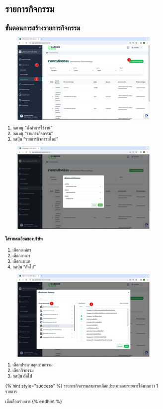 # รายการกิจกรรม

## **ขั้นตอนการสร้างรายการกิจกรรม**

<figure><img src="../../.gitbook/assets/image (15).png" alt=""><figcaption></figcaption></figure>

1. กดเมนู “ตั้งค่าการใช้งาน”
2. กดเมนู “รายการกิจกรรม”
3. กดปุ่ม “รายการกิจกรรมใหม่”



<figure><img src="../../.gitbook/assets/Screenshot 2566-11-01 at 15.51.30 (1).png" alt=""><figcaption></figcaption></figure>

#### ใส่รายละเอียดของบริษัท

1. เลือกองค์กร
2. เลือกอาคาร
3. เลือกแผนก
4. กดปุ่ม “ถัดไป”



<figure><img src="../../.gitbook/assets/image (16).png" alt=""><figcaption></figcaption></figure>

1. เลือกประเภทอุตสาหกรรม
2. เลือกกิจกรรม
3. กดปุ่ม ถัดไป

{% hint style="success" %}
รายการกิจกรรมสามารถเลือกประเภทและรายการได้มากกว่า 1 รายการ

เมื่อเลือกรายการ
{% endhint %}
